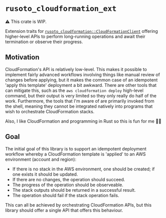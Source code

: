 # `rusoto_cloudformation_ext`

⚠️ This crate is WIP.

Extension traits for [`rusoto_cloudformation::CloudFormationClient`](https://docs.rs/rusoto_cloudformation/0.46.0/rusoto_cloudformation/struct.CloudFormationClient.html) offering higher-level APIs to perform long-running operations and await their termination or observe their progress.

## Motivation

CloudFormation's API is relatively low-level.
This makes it possible to implement fairly advanced workflows involving things like manual review of changes before applying, but it makes the common case of an idempotent 'apply this template' deployment a bit awkward.
There are other tools that can mitigate this, such as the `aws cloudformation deploy` high-level command, but their output is very limited so they only really do half of the work.
Furthermore, the tools that I'm aware of are primarily invoked from the shell, meaning they cannot be integrated natively into programs that wish to orchestrate CloudFormation stacks.

Also, I like CloudFormation and programming in Rust so this is fun for me 🤷‍♂️

## Goal

The initial goal of this library is to support an idempotent deployment workflow whereby a CloudFormation template is 'applied' to an AWS environment (account and region):

- If there is no stack in the AWS environment, one should be created; if one exists it should be updated.
- If there are no changes, the operation should succeed.
- The progress of the operation should be observeable.
- The stack outputs should be returned in a successful result.
- The operation should fail if the stack operation fails.

This can all be achieved by orchestrating CloudFormation APIs, but this library should offer a single API that offers this behaviour.

